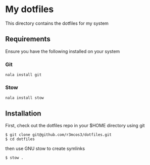 # My dotfiles

This directory contains the dotfiles for my system

## Requirements

Ensure you have the following installed on your system

### Git

```
nala install git
```

### Stow

```
nala install stow
```

## Installation

First, check out the dotfiles repo in your $HOME directory using git

```
$ git clone git@github.com/r3mcos3/dotfiles.git
$ cd dotfiles
```

then use GNU stow to create symlinks

```
$ stow .
```
